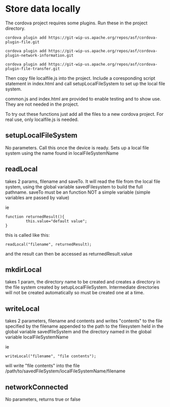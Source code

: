 # Store data locally

The cordova project requires some plugins. Run these in the project directory.

```
cordova plugin add https://git-wip-us.apache.org/repos/asf/cordova-plugin-file.git

cordova plugin add https://git-wip-us.apache.org/repos/asf/cordova-plugin-network-information.git

cordova plugin add https://git-wip-us.apache.org/repos/asf/cordova-plugin-file-transfer.git
```

Then copy file localfile.js into the project. Include a coresponding script statement
in index.html and call setupLocalFileSystem to set up the local file system.

common.js and index.html are provided to enable testing and to show use.
They are not needed in the project.

To try out these functions just add all the files to a new cordova project.
For real use, only localfile.js is needed.

## setupLocalFileSystem

No parameters. Call this once the device is ready. Sets up a local file system using the name found in localFileSystemName

## readLocal

takes 2 params, filename and saveTo. It will read the file from the local file system,
using the global variable savedFilesystem to build the full pathname.
saveTo must be an function NOT a simple variable (simple variables are passed by value)

ie

```
function returnedResult(){
         this.value="default value";
}
```
this is called like this:

```
readLocal("filename", returnedResult);
```

and the result can then be accessed as returnedResult.value
## mkdirLocal

takes 1 param, the directory name to be created and creates a directory in the file system created by  setupLocalFileSystem. Intermediate directories will not be created automatically so must be created one at a time.

## writeLocal

takes 2 parameters, filename and contents and writes "contents" to the file specified
by the filename appended to the path to the filesystem held in the global variable
savedfileSystem and the directory named in the global variable localFileSystemName

ie

```
writeLocal("filename", "file contents");
```

will write "file contents" into the file /path/to/savedFileSystem/localFileSystemName/filename

## networkConnected

No parameters, returns true or false
